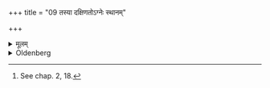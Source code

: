 +++
title = "09 तस्या दक्षिणतोऽग्नेः स्थानम्"

+++

<details><summary>मूलम्</summary>

तस्या दक्षिणतोऽग्नेः स्थानम् ९
</details>

<details><summary>Oldenberg</summary>

9. [^4]  To the south of it the fire has its place.


[^4]:  See chap. 2, 18.
</details>
